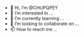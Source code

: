 - 👋 Hi, I’m @CHUPQPEY
- 👀 I’m interested in ...
- 🌱 I’m currently learning ...
- 💞️ I’m looking to collaborate on ...
- 📫 How to reach me ...

<!---
CHUPQPEY/CHUPQPEY is a ✨ special ✨ repository because its `README.md` (this file) appears on your GitHub profile.
You can click the Preview link to take a look at your changes.
--->
